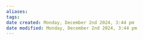 ```yaml
---
aliases:
tags:
date created: Monday, December 2nd 2024, 3:44 pm
date modified: Monday, December 2nd 2024, 3:44 pm
---
```

